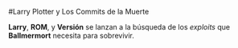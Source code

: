 #Larry Plotter y Los Commits de la Muerte

**Larry**, **ROM**, y **Versión** se lanzan a la búsqueda de los *exploits* que 
**Ballmermort** necesita para sobrevivir.
